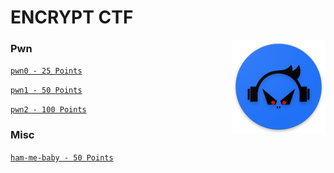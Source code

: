 # ENCRYPT CTF

<img align="right" src="./logo.png"/>

### Pwn

[```pwn0 - 25 Points```](./pwn/pwn_0/README.md)

[```pwn1 - 50 Points```](./pwn/pwn_1/README.md)

[```pwn2 - 100 Points```](./pwn/pwn_2/README.md)

### Misc

[```ham-me-baby - 50 Points```](./misc/ham-me-baby/README.md)
